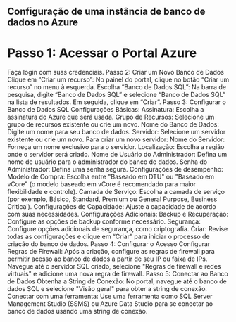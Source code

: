 ## Configuração de uma instância de banco de dados no Azure
# Passo 1: Acessar o Portal Azure
 Faça login com suas credenciais.
Passo 2: Criar um Novo Banco de Dados
Clique em “Criar um recurso”: No painel do portal, clique no botão “Criar um recurso” no menu à esquerda.
Escolha “Banco de Dados SQL”: Na barra de pesquisa, digite “Banco de Dados SQL” e selecione “Banco de Dados SQL” na lista de resultados. Em seguida, clique em “Criar”.
Passo 3: Configurar o Banco de Dados SQL
Configurações Básicas:
Assinatura: Escolha a assinatura do Azure que será usada.
Grupo de Recursos: Selecione um grupo de recursos existente ou crie um novo.
Nome do Banco de Dados: Digite um nome para seu banco de dados.
Servidor: Selecione um servidor existente ou crie um novo. Para criar um novo servidor:
Nome do Servidor: Forneça um nome exclusivo para o servidor.
Localização: Escolha a região onde o servidor será criado.
Nome de Usuário do Administrador: Defina um nome de usuário para o administrador do banco de dados.
Senha do Administrador: Defina uma senha segura.
Configurações de desempenho:
Modelo de Compra: Escolha entre "Baseado em DTU" ou "Baseado em vCore" (o modelo baseado em vCore é recomendado para maior flexibilidade e controle).
Camada de Serviço: Escolha a camada de serviço (por exemplo, Básico, Standard, Premium ou General Purpose, Business Critical).
Configurações de Capacidade: Ajuste a capacidade de acordo com suas necessidades.
Configurações Adicionais:
Backup e Recuperação: Configure as opções de backup conforme necessário.
Segurança: Configure opções adicionais de segurança, como criptografia.
Criar:
Revise todas as configurações e clique em “Criar” para iniciar o processo de criação do banco de dados.
Passo 4: Configurar o Acesso
Configurar Regras de Firewall: Após a criação, configure as regras de firewall para permitir acesso ao banco de dados a partir de seu IP ou faixa de IPs.
Navegue até o servidor SQL criado, selecione "Regras de firewall e redes virtuais" e adicione uma nova regra de firewall.
Passo 5: Conectar ao Banco de Dados
Obtenha a String de Conexão: No portal, navegue até o banco de dados SQL e selecione "Visão geral" para obter a string de conexão.
Conectar com uma ferramenta: Use uma ferramenta como SQL Server Management Studio (SSMS) ou Azure Data Studio para se conectar ao banco de dados usando uma string de conexão.
